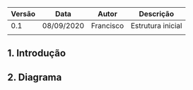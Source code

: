 | Versão  |  Data  | Autor  |  Descrição  |
| ------------------- | ------------------- | ------------------- | ------------------- |
| 0.1 | 08/09/2020  | Francisco   | Estrutura inicial  |
| | | |


## 1. Introdução

## 2. Diagrama
